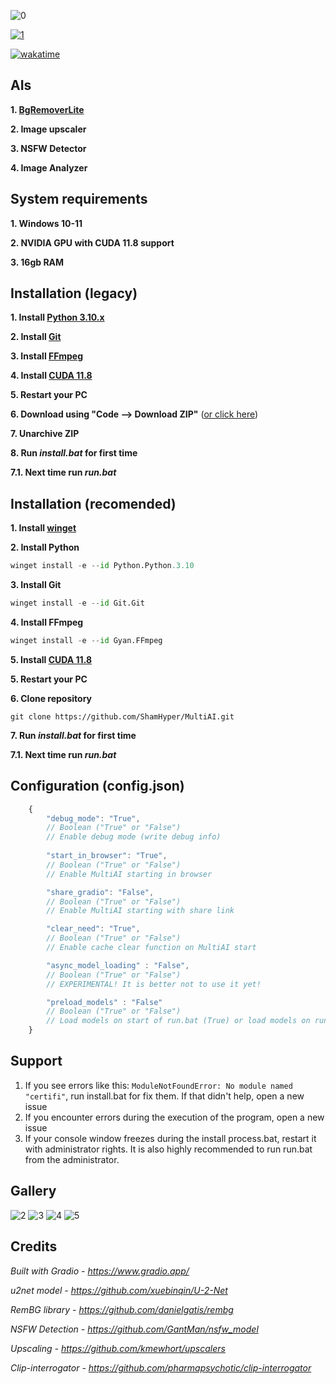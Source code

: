![0](https://i.imgur.com/Ui4dvUh.png?raw=true)

[![1](https://i.imgur.com/8Hva6OY.png)](https://www.donationalerts.com/r/shamhyper0)

[![wakatime](https://wakatime.com/badge/github/ShamHyper/MultiAI.svg)](https://wakatime.com/badge/github/ShamHyper/MultiAI)
## AIs
**1. [BgRemoverLite](https://github.com/ShamHyper/BgRemoverLite)**

**2. Image upscaler**

**3. NSFW Detector**

**4. Image Analyzer**
## System requirements
**1. Windows 10-11**

**2. NVIDIA GPU with CUDA 11.8 support**

**3. 16gb RAM**
## Installation (legacy)
**1. Install [Python 3.10.x](https://www.python.org/downloads/)**

**2. Install [Git](https://git-scm.com/downloads)**

**3. Install [FFmpeg](https://ffmpeg.org/download.html)**

**4. Install [CUDA 11.8](https://developer.nvidia.com/cuda-toolkit)**

**5. Restart your PC**

**6. Download using "Code --> Download ZIP"** ([or click here](https://github.com/ShamHyper/MultiAI/archive/refs/heads/main.zip))

**7. Unarchive ZIP**

**8. Run *install.bat* for first time**

**7.1. Next time run *run.bat***
## Installation (recomended)
**1. Install [winget](https://learn.microsoft.com/windows/package-manager/winget/#install-winget)**

**2. Install Python**
```py
winget install -e --id Python.Python.3.10
```
**3. Install Git**
```py
winget install -e --id Git.Git
```
**4. Install FFmpeg**
```py
winget install -e --id Gyan.FFmpeg
```
**5. Install [CUDA 11.8](https://developer.nvidia.com/cuda-toolkit)**

**5. Restart your PC**

**6. Clone repository**
```git
git clone https://github.com/ShamHyper/MultiAI.git
```
**7. Run *install.bat* for first time**

**7.1. Next time run *run.bat***
## Configuration (config.json)
```js
    {
        "debug_mode": "True", 
        // Boolean ("True" or "False")
        // Enable debug mode (write debug info)
        
        "start_in_browser": "True",
        // Boolean ("True" or "False")
        // Enable MultiAI starting in browser

        "share_gradio": "False",
        // Boolean ("True" or "False")
        // Enable MultiAI starting with share link

        "clear_need": "True",
        // Boolean ("True" or "False")
        // Enable cache clear function on MultiAI start

        "async_model_loading" : "False",
        // Boolean ("True" or "False")
        // EXPERIMENTAL! It is better not to use it yet!

        "preload_models" : "False"
        // Boolean ("True" or "False")
        // Load models on start of run.bat (True) or load models on running Image Analyzer (False)
    }
```
## Support
1. If you see errors like this: ```ModuleNotFoundError: No module named "certifi"```, run install.bat for fix them. If that didn't help, open a new issue
2. If you encounter errors during the execution of the program, open a new issue
3. If your console window freezes during the install process.bat, restart it with administrator rights. It is also highly recommended to run run.bat from the administrator.
## Gallery
![2](https://i.imgur.com/mIkIOMB.png?raw=true)
![3](https://i.imgur.com/4OQmALL.png?raw=true)
![4](https://i.imgur.com/zveO3a7.png?raw=true)
![5](https://i.imgur.com/wR1fGIn.png?raw=true)
## Credits
*Built with Gradio - https://www.gradio.app/*

*u2net model - https://github.com/xuebinqin/U-2-Net*

*RemBG library - https://github.com/danielgatis/rembg*

*NSFW Detection - https://github.com/GantMan/nsfw_model*

*Upscaling - https://github.com/kmewhort/upscalers*

*Clip-interrogator - https://github.com/pharmapsychotic/clip-interrogator*